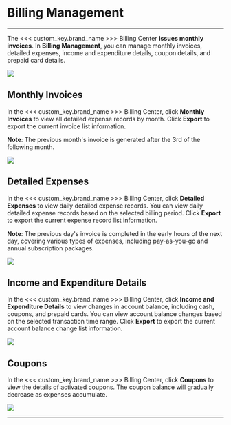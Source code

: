 # Billing Management
---

The <<< custom_key.brand_name >>> Billing Center **issues monthly invoices**. In **Billing Management**, you can manage monthly invoices, detailed expenses, income and expenditure details, coupon details, and prepaid card details.

![](img/10.price_7.png)

## Monthly Invoices

In the <<< custom_key.brand_name >>> Billing Center, click **Monthly Invoices** to view all detailed expense records by month. Click **Export** to export the current invoice list information.

**Note**: The previous month's invoice is generated after the 3rd of the following month.

![](img/10.price_8.png)

## Detailed Expenses

In the <<< custom_key.brand_name >>> Billing Center, click **Detailed Expenses** to view daily detailed expense records. You can view daily detailed expense records based on the selected billing period. Click **Export** to export the current expense record list information.

**Note**: The previous day's invoice is completed in the early hours of the next day, covering various types of expenses, including pay-as-you-go and annual subscription packages.

![](img/10.price_9.png)

## Income and Expenditure Details

In the <<< custom_key.brand_name >>> Billing Center, click **Income and Expenditure Details** to view changes in account balance, including cash, coupons, and prepaid cards. You can view account balance changes based on the selected transaction time range. Click **Export** to export the current account balance change list information.

![](img/10.price_10.png)

## Coupons

In the <<< custom_key.brand_name >>> Billing Center, click **Coupons** to view the details of activated coupons. The coupon balance will gradually decrease as expenses accumulate.

![](img/10.price_11.png)


<!--
## Prepaid Cards

In the <<< custom_key.brand_name >>> Billing Center, click **Prepaid Cards** to view the details of purchased prepaid cards, including various denominations, available balances, and validity periods. After purchasing a prepaid card, you can apply for an invoice at face value, and the balance will gradually decrease with usage.

**Note**: The order of deduction for pay-as-you-go bills is: first regular coupons, then prepaid cards, and finally cash balance.

![](img/10.price_12.png)
-->

---